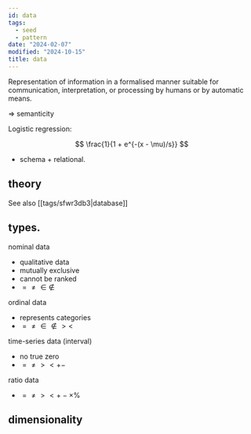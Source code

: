 ```yaml
---
id: data
tags:
  - seed
  - pattern
date: "2024-02-07"
modified: "2024-10-15"
title: data
---
```


Representation of information in a formalised manner suitable for communication, interpretation, or processing by humans or by automatic means.

=> semanticity

Logistic regression:

$$
\frac{1}{1 + e^{-(x - \mu)/s}}
$$

- schema + relational.

## theory

See also [[tags/sfwr3db3|database]]

## types.

nominal data

- qualitative data
- mutually exclusive
- cannot be ranked
- $= \neq \in \notin$

ordinal data

- represents categories
- $= \neq \in \notin > <$

time-series data (interval)

- no true zero
- $= \neq > < + -$

ratio data

- $= \neq > < + - \times \%$

## dimensionality

